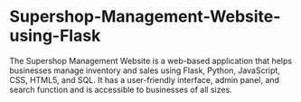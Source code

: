 # Supershop-Management-Website-using-Flask
The Supershop Management Website is a web-based application that helps businesses manage inventory and sales using Flask, Python, JavaScript, CSS, HTML5, and SQL. It has a user-friendly interface, admin panel, and search function and is accessible to businesses of all sizes.
